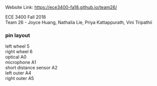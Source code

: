 Website Link: https://ece3400-fa18.github.io/team26/

ECE 3400 Fall 2018 <br />
Team 26 - Joyce Huang, Nathalia Lie, Priya Kattappurath, Vini Tripathii

### pin layout
left wheel 5 <br />
right wheel 6 <br />
optical A0 <br />
microphone A1 <br />
short distance sensor A2 <br />
left outer A4 <br />
right outer A5 <br />
